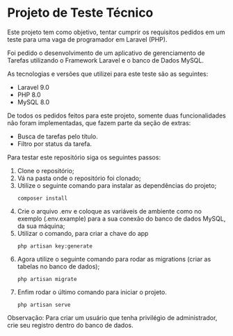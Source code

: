 # Projeto de Teste Técnico

Este projeto tem como objetivo, tentar cumprir os requisitos pedidos em um teste para uma vaga de programador em Laravel (PHP).

Foi pedido o desenvolvimento de um aplicativo de gerenciamento de Tarefas utilizando o Framework Laravel e o banco de Dados MySQL.

As tecnologias e versões que utilizei para este teste são as seguintes:
- Laravel 9.0
- PHP 8.0
- MySQL 8.0 

De todos os pedidos feitos para este projeto, somente duas funcionalidades não foram implementadas, que fazem parte da seção de extras:
- Busca de tarefas pelo título.
- Filtro por status da tarefa.

Para testar este repositório siga os seguintes passos:

1. Clone o repositório;
2. Vá na pasta onde o repositório foi clonado;
3. Utilize o seguinte comando para instalar as dependências do projeto;
    ```
    composer install
    ``` 
4. Crie o arquivo .env e coloque as variáveis de ambiente como no exemplo (.env.example) para a sua conexão do banco de dados MySQL, da sua máquina;
5. Utilizar o comando, para criar a chave do app
    ```
    php artisan key:generate
    ```
6. Agora utilize o seguinte comando para rodar as migrations (criar as tabelas no banco de dados);
    ```
    php artisan migrate
    ``` 
7. Enfim rodar o último comando para iniciar o projeto.
    ```
    php artisan serve
    ```

Observação: Para criar um usuário que tenha privilégio de administrador, crie seu registro dentro do banco de dados.